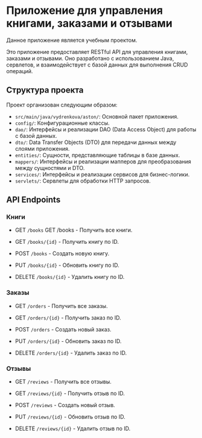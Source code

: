 # Приложение для управления книгами, заказами и отзывами

Данное приложение является учебным проектом.

Это приложение предоставляет RESTful API для управления книгами, заказами и отзывами. Оно разработано с использованием Java, сервлетов, и взаимодействует с базой данных для выполнения CRUD операций.
## Структура проекта

Проект организован следующим образом:

- `src/main/java/vydrenkova/aston/`: Основной пакет приложения.
- `config/`: Конфигурационные классы.
- `dao/`: Интерфейсы и реализации DAO (Data Access Object) для работы с базой данных.
- `dto/`: Data Transfer Objects (DTO) для передачи данных между слоями приложения.
- `entities/`: Сущности, представляющие таблицы в базе данных.
- `mappers/`: Интерфейсы и реализации мапперов для преобразования между сущностями и DTO.
- `services/`: Интерфейсы и реализации сервисов для бизнес-логики.
- `servlets/`: Сервлеты для обработки HTTP запросов.

## API Endpoints
### Книги
- GET `/books` GET /books - Получить все книги.

- GET `/books/{id}` - Получить книгу по ID.

- POST `/books` - Создать новую книгу.

- PUT `/books/{id}` - Обновить книгу по ID.

- DELETE `/books/{id}` - Удалить книгу по ID.

### Заказы
- GET `/orders` - Получить все заказы.

- GET `/orders/{id}` - Получить заказ по ID.

- POST `/orders` - Создать новый заказ.

- PUT `/orders/{id}` - Обновить заказ по ID.

- DELETE `/orders/{id}` - Удалить заказ по ID.

### Отзывы
- GET `/reviews` - Получить все отзывы.

- GET `/reviews/{id}` - Получить отзыв по ID.

- POST `/reviews` - Создать новый отзыв.

- PUT `/reviews/{id}` - Обновить отзыв по ID.

- DELETE `/reviews/{id}` - Удалить отзыв по ID.